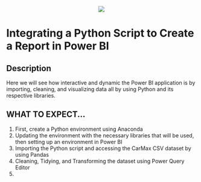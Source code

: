 <p align="center">
  <img src="https://github.com/deepakm925/Power-BI/blob/main/When-Python-meets-Power-BI/resources/heading-python.png"/>

  # Integrating a Python Script to Create a Report in Power BI

  ## Description
Here we will see how interactive and dynamic the Power BI application is by importing, cleaning, and visualizing data all by using Python and its respective libraries. 

## WHAT TO EXPECT...
1. First, create a Python environment using Anaconda
2. Updating the environment with the necessary libraries that will be used, then setting up an environment in Power BI
3. Importing the Python script and accessing the CarMax CSV dataset by using Pandas
4. Cleaning, Tidying, and Transforming the dataset using Power Query Editor
5. 
